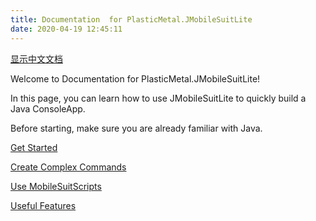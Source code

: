 ```yaml
---
title: Documentation  for PlasticMetal.JMobileSuitLite
date: 2020-04-19 12:45:11
---
```


[显示中文文档](/zh-CN/JMobileSuitLite/index.html)

Welcome to Documentation  for PlasticMetal.JMobileSuitLite!

In this page, you can learn how to use JMobileSuitLite to quickly build a Java ConsoleApp.

Before starting, make sure you are already familiar with Java.

[Get Started](./GetStarted.html)

[Create Complex Commands](./ComplexCommands.html)

[Use MobileSuitScripts](./MobileSuitScripts.html)

[Useful Features](./AdvancedUsage.html)